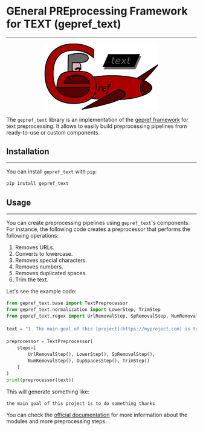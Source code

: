 # GEneral PREprocessing Framework for TEXT (gepref_text)
---

<div align="center">
    <img src="./doc/source/_static/gepref_text.svg" alt="logo" width="60%"></img>
</div>

The `gepref_text` library is an implementation of the [gepref framework](https://github.com/juselara1/gepref/tree/main) for text preprocessing. It allows to easily build preprocessing pipelines from ready-to-use or custom components.

## Installation
---

You can install `gepref_text` with `pip`:

```sh
pip install gepref_text
```

## Usage
---

You can create preprocessing pipelines using `gepref_text`'s components. For instance, the following code creates a preprocessor that performs the following operations:

1. Removes URLs.
2. Converts to lowercase.
3. Removes special characters.
4. Removes numbers.
5. Removes duplicated spaces.
6. Trim the text.

Let's see the example code:

```python
from gepref_text.base import TextPreprocessor
from gepref_text.normalization import LowerStep, TrimStep
from gepref_text.regex import UrlRemovalStep, SpRemovalStep, NumRemovalStep, DupSpacesStep

text = "1. The main goal of this [project](https://myproject.com) is to do something.    Thanks."

preprocessor = TextPreprocessor(
    steps=[
        UrlRemovalStep(), LowerStep(), SpRemovalStep(),
        NumRemovalStep(), DupSpacesStep(), TrimStep()
    ]
)
print(preprocessor(text))
```

This will generate something like:

```
the main goal of this project is to do something thanks
```

You can check the [official documentation](https://juselara1.github.io/gepref_text/) for more information about the modules and more preprocessing steps.
